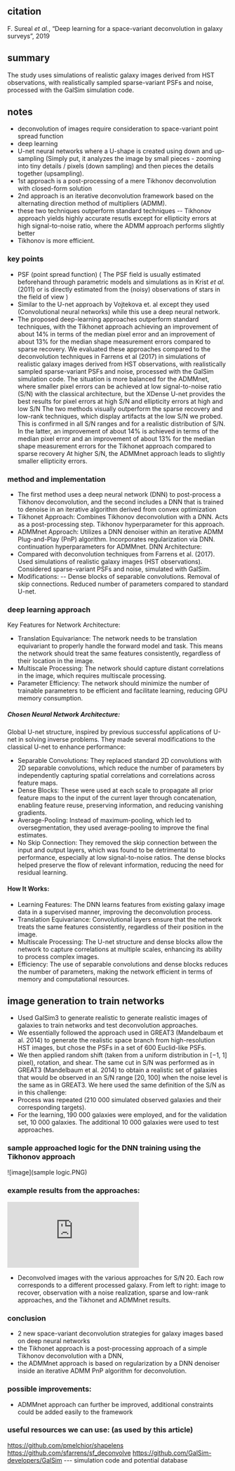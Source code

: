 ## citation
F. Sureal _et al._, “Deep learning for a space-variant deconvolution in galaxy surveys”, 2019

## summary
The study uses simulations of realistic galaxy images derived from HST observations, with realistically sampled sparse-variant PSFs and noise, processed with the GalSim simulation code.

## notes
- deconvolution of images require consideration to space-variant point spread function
- deep learning 
- U-net neural networks where a U-shape is created using down and up-sampling (Simply put, it analyzes the image by small pieces -
zooming into tiny details / pixels (down sampling) and then pieces the details together (upsampling).
- 1st approach is a post-processing of a mere Tikhonov deconvolution with closed-form solution
- 2nd approach is an iterative deconvolution framework based on the alternating direction method of multipliers (ADMM).
- these two techniques outperform standard techniques
-- Tikhonov approach yields highly accurate resutls except for ellipticity errors at high signal-to-noise ratio, where the ADMM approach performs slightly better
- Tikhonov is more efficient.

### key points
- PSF (point spread function) ( The PSF field is usually estimated beforehand through parametric models and simulations as in Krist _et al._ (2011) or is directly estimated from
the (noisy) observations of stars in the field of view )
- Similar to the U-net approach by Vojtekova et. al except they used (Convolutional neural networks) while this use a deep neural network. 
- The proposed deep-learning approaches outperform standard techniques, with the Tikhonet approach achieving an improvement of about 14% in terms of the median pixel error and an improvement of about 13% 
for the median shape measurement errors compared to sparse recovery. We evaluated these approaches compared to the deconvolution techniques in Farrens et al (2017) in simulations of realistic galaxy images 
derived from HST observations, with realistically sampled sparse-variant PSFs and noise, processed with the GalSim simulation code. The situation is more balanced for the ADMMnet, where smaller pixel errors 
can be achieved at low signal-to-noise ratio (S/N) with the classical architecture, but the XDense U-net provides the best results for pixel errors at high S/N and ellipticity errors at high and low S/N
The two methods visually outperform the sparse recovery and low-rank techniques, which display artifacts at the low S/N we probed. This is confirmed in all S/N ranges and for a realistic distribution of S/N. 
In the latter, an improvement of about 14% is achieved in terms of the median pixel error and an improvement of about 13% for the median shape measurement errors for the Tikhonet approach compared to sparse recovery
At higher S/N, the ADMMnet approach leads to slightly smaller ellipticity errors. 

###  method and implementation
- The first method uses a deep neural network
(DNN) to post-process a Tikhonov deconvolution, and the second includes a DNN that is trained to denoise in an iterative
algorithm derived from convex optimization
- Tikhonet Approach:
Combines Tikhonov deconvolution with a DNN.
Acts as a post-processing step.
Tikhonov hyperparameter for this approach. 
- ADMMnet Approach:
Utilizes a DNN denoiser within an iterative ADMM Plug-and-Play (PnP) algorithm.
Incorporates regularization via DNN.
continuation hyperparameters for ADMMnet.
DNN Architecture:
- Compared with deconvolution techniques from Farrens et al. (2017).
Used simulations of realistic galaxy images (HST observations).
Considered sparse-variant PSFs and noise, simulated with GalSim.
- Modifications:
-- Dense blocks of separable convolutions.
Removal of skip connections.
Reduced number of parameters compared to standard U-net.

### deep learning approach
Key Features for Network Architecture:
- Translation Equivariance: The network needs to be translation equivariant to properly handle the forward model and task. This means the network should treat the same features consistently, regardless of their location in the image.
- Multiscale Processing: The network should capture distant correlations in the image, which requires multiscale processing.
- Parameter Efficiency: The network should minimize the number of trainable parameters to be efficient and facilitate learning, reducing GPU memory consumption.
##### Chosen Neural Network Architecture:
Global U-net structure, inspired by previous successful applications of U-net in solving inverse problems. They made several modifications to the classical U-net to enhance performance:
- Separable Convolutions: They replaced standard 2D convolutions with 2D separable convolutions, which reduce the number of parameters by independently capturing spatial correlations and correlations across feature maps.
- Dense Blocks: These were used at each scale to propagate all prior feature maps to the input of the current layer through concatenation, enabling feature reuse, preserving information, and reducing vanishing gradients.
- Average-Pooling: Instead of maximum-pooling, which led to oversegmentation, they used average-pooling to improve the final estimates.
- No Skip Connection: They removed the skip connection between the input and output layers, which was found to be detrimental to performance, especially at low signal-to-noise ratios. The dense blocks helped preserve the flow of relevant information, 
reducing the need for residual learning.
#### How It Works:
- Learning Features: The DNN learns features from existing galaxy image data in a supervised manner, improving the deconvolution process.
- Translation Equivariance: Convolutional layers ensure that the network treats the same features consistently, regardless of their position in the image.
- Multiscale Processing: The U-net structure and dense blocks allow the network to capture correlations at multiple scales, enhancing its ability to process complex images.
- Efficiency: The use of separable convolutions and dense blocks reduces the number of parameters, making the network efficient in terms of memory and computational resources.

## image generation to train networks
- Used GalSim3 to generate realistic to generate realistic
images of galaxies to train networks and test deconvolution approaches. 
- We essentially followed the approach used
in GREAT3 (Mandelbaum et al. 2014) to generate the realistic
space branch from high-resolution HST images, but chose the
PSFs in a set of 600 Euclid-like PSFs. 
- We then applied random shift (taken from
a uniform distribution in [−1, 1] pixel), rotation, and shear. The
same cut in S/N was performed as in GREAT3 (Mandelbaum
et al. 2014) to obtain a realistic set of galaxies that would be
observed in an S/N range [20, 100] when the noise level is the
same as in GREAT3. We here used the same definition of the
S/N as in this challenge:
- Process was repeated (210 000 simulated observed galaxies and their corresponding
targets). 
- For the learning, 190 000 galaxies were employed, and
for the validation set, 10 000 galaxies. The additional 10 000
galaxies were used to test approaches.

### sample approached logic for the DNN training using the Tikhonov approach
![image](sample logic.PNG)

### example results from the approaches: 
![image](https://www.aanda.org/articles/aa/full_html/2020/09/aa37039-19/F13.html)
- Deconvolved images with the various approaches for S/N 20. Each row corresponds to a different processed galaxy. From left to right: image to recover, observation with a noise realization, sparse and low-rank approaches, and the Tikhonet and ADMMnet results.

### conclusion
- 2 new space-variant deconvolution strategies for galaxy images based on deep neural networks 
- the Tikhonet approach is a post-processing approach of a simple Tikhonov deconvolution with a DNN, 
- the ADMMnet approach is based on regularization by a DNN denoiser inside an iterative ADMM PnP algorithm for deconvolution.

### possible improvements:
- ADMMnet approach can further be improved, additional constraints could be added easily to the framework

### useful resources we can use: (as used by this article)
https://github.com/pmelchior/shapelens 
https://github.com/sfarrens/sf_deconvolve 
https://github.com/GalSim-developers/GalSim  --- simulation code and potential database

